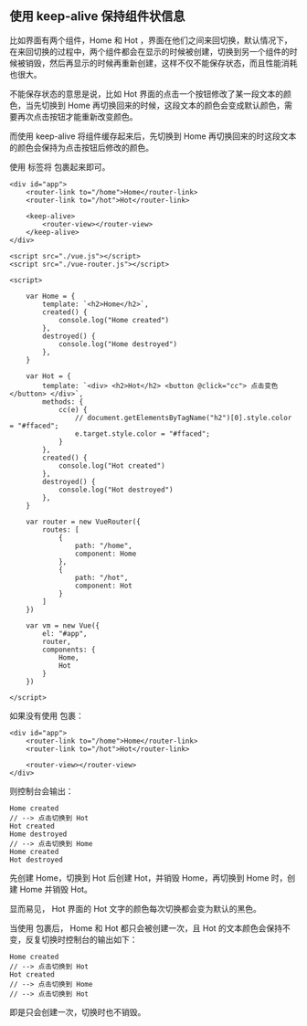 ## 使用 keep-alive 保持组件状信息

比如界面有两个组件，Home 和 Hot ，界面在他们之间来回切换，默认情况下，在来回切换的过程中，两个组件都会在显示的时候被创建，切换到另一个组件的时候被销毁，然后再显示的时候再重新创建，这样不仅不能保存状态，而且性能消耗也很大。

不能保存状态的意思是说，比如 Hot 界面的点击一个按钮修改了某一段文本的颜色，当先切换到 Home 再切换回来的时候，这段文本的颜色会变成默认颜色，需要再次点击按钮才能重新改变颜色。

而使用 keep-alive 将组件缓存起来后，先切换到 Home 再切换回来的时这段文本的颜色会保持为点击按钮后修改的颜色。

使用 <keep-alive> 标签将 <router-view> 包裹起来即可。

```
<div id="app">
    <router-link to="/home">Home</router-link>
    <router-link to="/hot">Hot</router-link>

    <keep-alive>
        <router-view></router-view>
    </keep-alive>
</div>

<script src="./vue.js"></script>
<script src="./vue-router.js"></script>

<script>
    
    var Home = {
        template: `<h2>Home</h2>`,
        created() {
            console.log("Home created")
        },
        destroyed() {
            console.log("Home destroyed")
        },
    }

    var Hot = {
        template: `<div> <h2>Hot</h2> <button @click="cc"> 点击变色 </button> </div>`,
        methods: {
            cc(e) {
                // document.getElementsByTagName("h2")[0].style.color = "#ffaced";
                e.target.style.color = "#ffaced";
            }
        },
        created() {
            console.log("Hot created")
        },
        destroyed() {
            console.log("Hot destroyed")
        },
    }

    var router = new VueRouter({
        routes: [
            {
                path: "/home",
                component: Home
            },
            {
                path: "/hot",
                component: Hot
            }
        ]
    })

    var vm = new Vue({
        el: "#app",
        router,
        components: {
            Home,
            Hot
        }
    })

</script>
```

如果没有使用 <keep-alive> 包裹：

```
<div id="app">
    <router-link to="/home">Home</router-link>
    <router-link to="/hot">Hot</router-link>
    
    <router-view></router-view>
</div>
```

则控制台会输出：

```
Home created 
// --> 点击切换到 Hot
Hot created
Home destroyed
// --> 点击切换到 Home
Home created 
Hot destroyed
```

先创建 Home，切换到 Hot 后创建 Hot，并销毁 Home，再切换到 Home 时，创建 Home 并销毁 Hot。

显而易见， Hot 界面的 Hot 文字的颜色每次切换都会变为默认的黑色。

当使用 <keep-alive> 包裹后， Home 和 Hot 都只会被创建一次，且 Hot 的文本颜色会保持不变，反复切换时控制台的输出如下：

```
Home created 
// --> 点击切换到 Hot
Hot created
// --> 点击切换到 Home
// --> 点击切换到 Hot
```

即是只会创建一次，切换时也不销毁。
